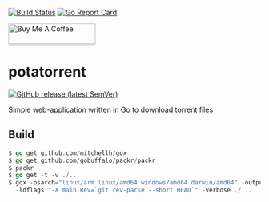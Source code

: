 [![Build Status](https://travis-ci.com/nilbelec/potatorrent.svg?branch=master)](https://travis-ci.com/nilbelec/potatorrent)
[![Go Report Card](https://goreportcard.com/badge/github.com/nilbelec/potatorrent)](https://goreportcard.com/report/github.com/nilbelec/potatorrent)


<a href="https://www.buymeacoffee.com/nilbelec" target="_blank"><img src="https://www.buymeacoffee.com/assets/img/custom_images/orange_img.png" alt="Buy Me A Coffee" style="height: 41px !important;width: 174px !important;box-shadow: 0px 3px 2px 0px rgba(190, 190, 190, 0.5) !important;-webkit-box-shadow: 0px 3px 2px 0px rgba(190, 190, 190, 0.5) !important;" ></a>

# potatorrent
[![GitHub release (latest SemVer)](https://img.shields.io/github/v/release/nilbelec/potatorrent)](https://github.com/nilbelec/potatorrent/releases)

Simple web-application written in Go to download torrent files


## Build

```go
$ go get github.com/mitchellh/gox
$ go get github.com/gobuffalo/packr/packr
$ packr
$ go get -t -v ./...
$ gox -osarch="linux/arm linux/amd64 windows/amd64 darwin/amd64" -output="potatorrent.{{.OS}}.{{.Arch}}"
  -ldflags "-X main.Rev=`git rev-parse --short HEAD`" -verbose ./...
```
